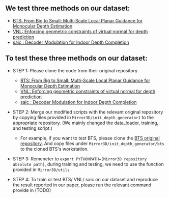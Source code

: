 ## We test three methods on our dataset:

- [BTS: From Big to Small: Multi-Scale Local Planar Guidance for Monocular Depth Estimation](https://github.com/cogaplex-bts/bts)
- [VNL: Enforcing geometric constraints of virtual normal for depth prediction](https://github.com/YvanYin/VNL_Monocular_Depth_Prediction)
- [saic : Decoder Modulation for Indoor Depth Completion](https://github.com/saic-vul/saic_depth_completion/tree/94bececdf12bb9867ce52c970bb2d11dee948d37)

## To test these three methods on our dataset:


- STEP 1: Please clone the code from their original repository
	- [BTS: From Big to Small: Multi-Scale Local Planar Guidance for Monocular Depth Estimation](https://github.com/cogaplex-bts/bts)
	- [VNL: Enforcing geometric constraints of virtual normal for depth prediction](https://github.com/YvanYin/VNL_Monocular_Depth_Prediction)
	- [saic : Decoder Modulation for Indoor Depth Completion](https://github.com/saic-vul/saic_depth_completion/tree/94bececdf12bb9867ce52c970bb2d11dee948d37)

- STEP 2: Merge our modified scripts with the relevant original repository by copying files provided in `Mirror3D/init_depth_generator1` to the appropriate repository. (We mainly changed the data_loader, training, and testing script.) 
	- For example, if you want to test BTS, please clone the [BTS original repository](https://github.com/cogaplex-bts/bts). And copy files under `Mirror3D/init_depth_generator/bts` to the cloned BTS's workstation. 

- STEP 3: Remeneter to `export PYTHONPATH=[Mirror3D repository absolute path]`, during training and testing, we need to use the function provided in `Mirror3D/utils`

- STEP 4: To train or test BTS/ VNL/ saic on our dataset and reproduce the result reported in our paper, please run the relevant command provide in (TODO)
